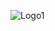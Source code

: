 
![Logo1](https://github.com/eduardaCavalheiro/localhealth/assets/101368033/e753683e-9b75-4949-a0e9-b320641bd46f)

